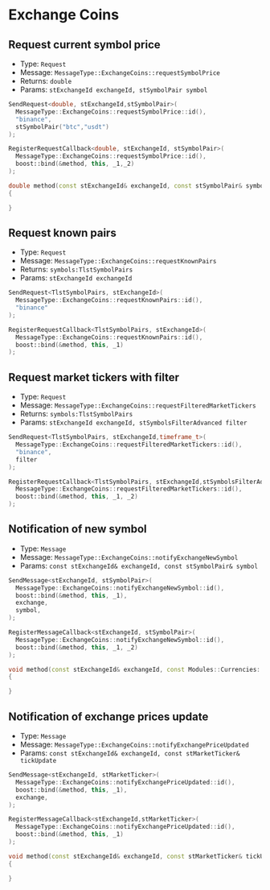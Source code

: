 # Exchange Coins

## Request current symbol price

- Type: `Request`
- Message: `MessageType::ExchangeCoins::requestSymbolPrice`
- Returns: `double`
- Params: `stExchangeId exchangeId, stSymbolPair symbol`

``` cpp tab="Send"
SendRequest<double, stExchangeId,stSymbolPair>(
  MessageType::ExchangeCoins::requestSymbolPrice::id(),
  "binance",
  stSymbolPair("btc","usdt")
);
```

``` cpp tab="Register"
RegisterRequestCallback<double, stExchangeId, stSymbolPair>(
  MessageType::ExchangeCoins::requestSymbolPrice::id(),
  boost::bind(&method, this, _1,_2)
);
```

``` cpp tab="Handler"
double method(const stExchangeId& exchangeId, const stSymbolPair& symbol)
{

}
```

## Request known pairs

- Type: `Request`
- Message: `MessageType::ExchangeCoins::requestKnownPairs`
- Returns: `symbols:TlstSymbolPairs`
- Params: `stExchangeId exchangeId`

``` cpp tab="Send"
SendRequest<TlstSymbolPairs, stExchangeId>(
  MessageType::ExchangeCoins::requestKnownPairs::id(),
  "binance"
);
```

``` cpp tab="Register"
RegisterRequestCallback<TlstSymbolPairs, stExchangeId>(
  MessageType::ExchangeCoins::requestKnownPairs::id(),
  boost::bind(&method, this, _1)
);
```


## Request market tickers with filter

- Type: `Request`
- Message: `MessageType::ExchangeCoins::requestFilteredMarketTickers`
- Returns: `symbols:TlstSymbolPairs`
- Params: `stExchangeId exchangeId, stSymbolsFilterAdvanced filter`

``` cpp tab="Send"
SendRequest<TlstSymbolPairs, stExchangeId,timeframe_t>(
  MessageType::ExchangeCoins::requestFilteredMarketTickers::id(),
  "binance",
  filter
);
```

``` cpp tab="Register"
RegisterRequestCallback<TlstSymbolPairs, stExchangeId,stSymbolsFilterAdvanced>(
  MessageType::ExchangeCoins::requestFilteredMarketTickers::id(),
  boost::bind(&method, this, _1, _2)
);
```

## Notification of new symbol

- Type: `Message`
- Message: `MessageType::ExchangeCoins::notifyExchangeNewSymbol`
- Params: `const stExchangeId& exchangeId, const stSymbolPair& symbol`

``` cpp tab="Send"
SendMessage<stExchangeId, stSymbolPair>(
  MessageType::ExchangeCoins::notifyExchangeNewSymbol::id(),
  boost::bind(&method, this, _1),
  exchange,
  symbol,
);
```

``` cpp tab="Register"
RegisterMessageCallback<stExchangeId, stSymbolPair>(
  MessageType::ExchangeCoins::notifyExchangeNewSymbol::id(),
  boost::bind(&method, this, _1, _2)
);
```

``` cpp tab="Handler"
void method(const stExchangeId& exchangeId, const Modules::Currencies::stSymbolPair& pair)
{

}
```

## Notification of exchange prices update

- Type: `Message`
- Message: `MessageType::ExchangeCoins::notifyExchangePriceUpdated`
- Params: `const stExchangeId& exchangeId, const stMarketTicker& tickUpdate`

``` cpp tab="Send"
SendMessage<stExchangeId, stMarketTicker>(
  MessageType::ExchangeCoins::notifyExchangePriceUpdated::id(),
  boost::bind(&method, this, _1),
  exchange,
);
```

``` cpp tab="Register"
RegisterMessageCallback<stExchangeId,stMarketTicker>(
  MessageType::ExchangeCoins::notifyExchangePriceUpdated::id(),
  boost::bind(&method, this, _1)
);
```

``` cpp tab="Handler"
void method(const stExchangeId& exchangeId, const stMarketTicker& tickUpdate)
{

}
```